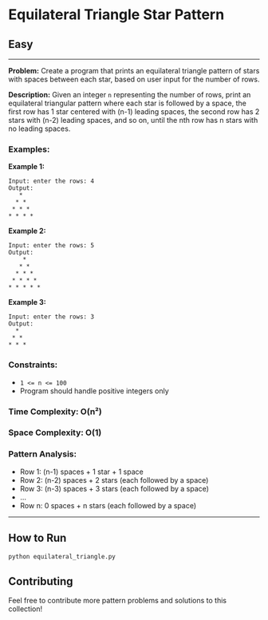 # Equilateral Triangle Star Pattern

## Easy

---

**Problem:** Create a program that prints an equilateral triangle pattern of stars with spaces between each star, based on user input for the number of rows.

**Description:** Given an integer `n` representing the number of rows, print an equilateral triangular pattern where each star is followed by a space, the first row has 1 star centered with (n-1) leading spaces, the second row has 2 stars with (n-2) leading spaces, and so on, until the nth row has n stars with no leading spaces.

### Examples:

**Example 1:**
```
Input: enter the rows: 4
Output:
   * 
  * * 
 * * * 
* * * * 
```

**Example 2:**
```
Input: enter the rows: 5
Output:
    * 
   * * 
  * * * 
 * * * * 
* * * * * 
```

**Example 3:**
```
Input: enter the rows: 3
Output:
  * 
 * * 
* * * 
```

### Constraints:
- `1 <= n <= 100`
- Program should handle positive integers only

### Time Complexity: O(n²)
### Space Complexity: O(1)

### Pattern Analysis:
- Row 1: (n-1) spaces + 1 star + 1 space
- Row 2: (n-2) spaces + 2 stars (each followed by a space)
- Row 3: (n-3) spaces + 3 stars (each followed by a space)
- ...
- Row n: 0 spaces + n stars (each followed by a space)

---

## How to Run

```bash
python equilateral_triangle.py
```

## Contributing

Feel free to contribute more pattern problems and solutions to this collection!